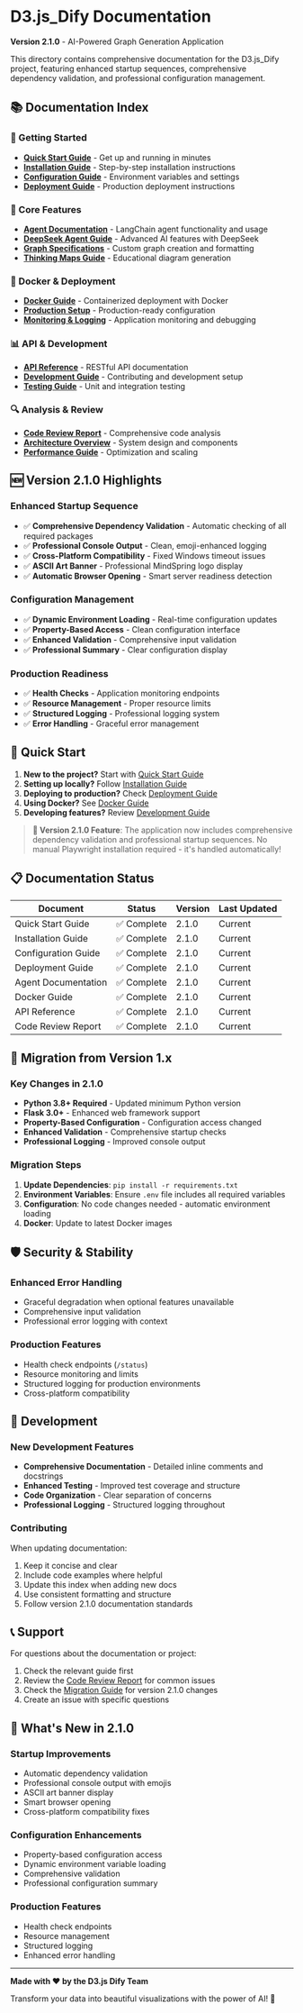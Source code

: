 # D3.js_Dify Documentation

**Version 2.1.0** - AI-Powered Graph Generation Application

This directory contains comprehensive documentation for the D3.js_Dify project, featuring enhanced startup sequences, comprehensive dependency validation, and professional configuration management.

## 📚 Documentation Index

### **🚀 Getting Started**
- **[Quick Start Guide](QUICK_START.md)** - Get up and running in minutes
- **[Installation Guide](INSTALLATION.md)** - Step-by-step installation instructions
- **[Configuration Guide](CONFIGURATION.md)** - Environment variables and settings
- **[Deployment Guide](DEPLOYMENT.md)** - Production deployment instructions

### **🔧 Core Features**
- **[Agent Documentation](AGENT.md)** - LangChain agent functionality and usage
- **[DeepSeek Agent Guide](DEEPSEEK_AGENT.md)** - Advanced AI features with DeepSeek
- **[Graph Specifications](GRAPH_SPECS.md)** - Custom graph creation and formatting
- **[Thinking Maps Guide](THINKING_MAPS_GUIDE.md)** - Educational diagram generation

### **🐳 Docker & Deployment**
- **[Docker Guide](DOCKER.md)** - Containerized deployment with Docker
- **[Production Setup](PRODUCTION.md)** - Production-ready configuration
- **[Monitoring & Logging](MONITORING.md)** - Application monitoring and debugging

### **📊 API & Development**
- **[API Reference](API_REFERENCE.md)** - RESTful API documentation
- **[Development Guide](DEVELOPMENT.md)** - Contributing and development setup
- **[Testing Guide](TESTING.md)** - Unit and integration testing

### **🔍 Analysis & Review**
- **[Code Review Report](CODE_REVIEW_REPORT.md)** - Comprehensive code analysis
- **[Architecture Overview](ARCHITECTURE.md)** - System design and components
- **[Performance Guide](PERFORMANCE.md)** - Optimization and scaling

## 🆕 Version 2.1.0 Highlights

### **Enhanced Startup Sequence**
- ✅ **Comprehensive Dependency Validation** - Automatic checking of all required packages
- ✅ **Professional Console Output** - Clean, emoji-enhanced logging
- ✅ **Cross-Platform Compatibility** - Fixed Windows timeout issues
- ✅ **ASCII Art Banner** - Professional MindSpring logo display
- ✅ **Automatic Browser Opening** - Smart server readiness detection

### **Configuration Management**
- ✅ **Dynamic Environment Loading** - Real-time configuration updates
- ✅ **Property-Based Access** - Clean configuration interface
- ✅ **Enhanced Validation** - Comprehensive input validation
- ✅ **Professional Summary** - Clear configuration display

### **Production Readiness**
- ✅ **Health Checks** - Application monitoring endpoints
- ✅ **Resource Management** - Proper resource limits
- ✅ **Structured Logging** - Professional logging system
- ✅ **Error Handling** - Graceful error management

## 🏁 Quick Start

1. **New to the project?** Start with [Quick Start Guide](QUICK_START.md)
2. **Setting up locally?** Follow [Installation Guide](INSTALLATION.md)
3. **Deploying to production?** Check [Deployment Guide](DEPLOYMENT.md)
4. **Using Docker?** See [Docker Guide](DOCKER.md)
5. **Developing features?** Review [Development Guide](DEVELOPMENT.md)

> **🚀 Version 2.1.0 Feature**: The application now includes comprehensive dependency validation and professional startup sequences. No manual Playwright installation required - it's handled automatically!

## 📋 Documentation Status

| Document | Status | Version | Last Updated |
|----------|--------|---------|--------------|
| Quick Start Guide | ✅ Complete | 2.1.0 | Current |
| Installation Guide | ✅ Complete | 2.1.0 | Current |
| Configuration Guide | ✅ Complete | 2.1.0 | Current |
| Deployment Guide | ✅ Complete | 2.1.0 | Current |
| Agent Documentation | ✅ Complete | 2.1.0 | Current |
| Docker Guide | ✅ Complete | 2.1.0 | Current |
| API Reference | ✅ Complete | 2.1.0 | Current |
| Code Review Report | ✅ Complete | 2.1.0 | Current |

## 🔄 Migration from Version 1.x

### **Key Changes in 2.1.0**
- **Python 3.8+ Required** - Updated minimum Python version
- **Flask 3.0+** - Enhanced web framework support
- **Property-Based Configuration** - Configuration access changed
- **Enhanced Validation** - Comprehensive startup checks
- **Professional Logging** - Improved console output

### **Migration Steps**
1. **Update Dependencies**: `pip install -r requirements.txt`
2. **Environment Variables**: Ensure `.env` file includes all required variables
3. **Configuration**: No code changes needed - automatic environment loading
4. **Docker**: Update to latest Docker images

## 🛡️ Security & Stability

### **Enhanced Error Handling**
- Graceful degradation when optional features unavailable
- Comprehensive input validation
- Professional error logging with context

### **Production Features**
- Health check endpoints (`/status`)
- Resource monitoring and limits
- Structured logging for production environments
- Cross-platform compatibility

## 🔧 Development

### **New Development Features**
- **Comprehensive Documentation** - Detailed inline comments and docstrings
- **Enhanced Testing** - Improved test coverage and structure
- **Code Organization** - Clear separation of concerns
- **Professional Logging** - Structured logging throughout

### **Contributing**
When updating documentation:
1. Keep it concise and clear
2. Include code examples where helpful
3. Update this index when adding new docs
4. Use consistent formatting and structure
5. Follow version 2.1.0 documentation standards

## 📞 Support

For questions about the documentation or project:
1. Check the relevant guide first
2. Review the [Code Review Report](CODE_REVIEW_REPORT.md) for common issues
3. Check the [Migration Guide](MIGRATION.md) for version 2.1.0 changes
4. Create an issue with specific questions

## 🎯 What's New in 2.1.0

### **Startup Improvements**
- Automatic dependency validation
- Professional console output with emojis
- ASCII art banner display
- Smart browser opening
- Cross-platform compatibility fixes

### **Configuration Enhancements**
- Property-based configuration access
- Dynamic environment variable loading
- Comprehensive validation
- Professional configuration summary

### **Production Features**
- Health check endpoints
- Resource management
- Structured logging
- Enhanced error handling

---

**Made with ❤️ by the D3.js Dify Team**

Transform your data into beautiful visualizations with the power of AI! 🚀 